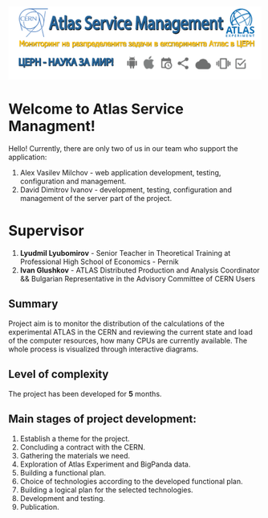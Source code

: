 ![LOGO](https://github.com/amilchov/Atlas-Service-Management/blob/main/asm_logo_administrative.png)
# Welcome to Atlas Service Managment!

Hello! Currently, there are only two of us in our team who support the application:
 1. Alex Vasilev Milchov - web application development, testing, configuration and management.
 2. David Dimitrov Ivanov - development, testing, configuration and management of the server part of the project.



# Supervisor

 1. **Lyudmil Lyubomirov** - Senior Teacher in Theoretical Training at Professional High School of Economics - Pernik
 2. **Ivan Glushkov** - ATLAS Distributed Production and Analysis Coordinator && Bulgarian Representative in the Advisory Committee of CERN Users

## Summary

Project aim is to monitor the distribution of the calculations of the experimental ATLAS in the CERN and reviewing the current state and load of the computer resources, how many CPUs are currently available. The whole process is visualized through interactive diagrams.

## Level of complexity

The project has been developed for **5** months.

## Main stages of project development:

 1. Establish a theme for the project.
 2. Concluding a contract with the CERN.
 3. Gathering the materials we need.
 4. Exploration of Atlas Experiment and BigPanda data.
 5. Building a functional plan.
 6. Choice of technologies according to the developed functional plan.
 7. Building a logical plan for the selected technologies.
 8. Development and testing.
 9. Publication.
